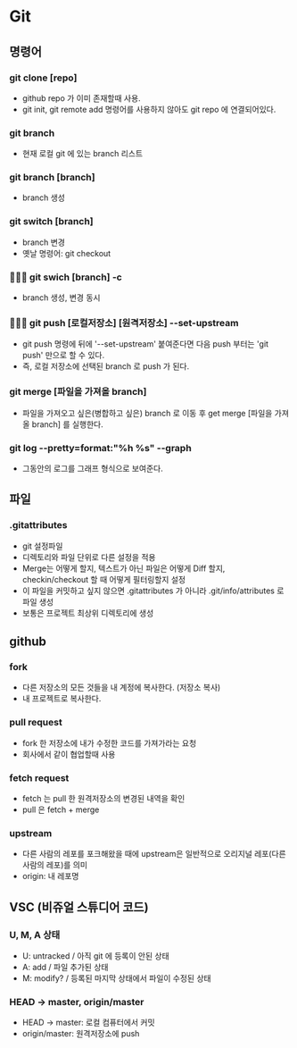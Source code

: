 # Git

## 명령어

### git clone [repo]

- github repo 가 이미 존재할때 사용.
- git init, git remote add 명령어를 사용하지 않아도 git repo 에 연결되어있다.

### git branch

- 현재 로컬 git 에 있는 branch 리스트

### git branch [branch]

- branch 생성

### git switch [branch]

- branch 변경
- 옛날 명령어: git checkout

### 🧤🧤🧤 git swich [branch] -c

- branch 생성, 변경 동시

### 🧤🧤🧤 git push [로컬저장소] [원격저장소] --set-upstream

- git push 명령에 뒤에 '--set-upstream' 붙여준다면 다음 push 부터는 'git push' 만으로 할 수 있다.
- 즉, 로컬 저장소에 선택된 branch 로 push 가 된다.

### git merge [파일을 가져올 branch]

- 파일을 가져오고 싶은(병합하고 싶은) branch 로 이동 후 get merge [파일을 가져올 branch] 를 실행한다.

### git log --pretty=format:"%h %s" --graph

- 그동안의 로그를 그래프 형식으로 보여준다.

## 파일

### .gitattributes

- git 설정파일
- 디렉토리와 파일 단위로 다른 설정을 적용
- Merge는 어떻게 할지, 텍스트가 아닌 파일은 어떻게 Diff 할지, checkin/checkout 할 때 어떻게 필터링할지 설정
- 이 파일을 커밋하고 싶지 않으면 .gitattributes 가 아니라 .git/info/attributes 로 파일 생성
- 보통은 프로젝트 최상위 디렉토리에 생성

## github

### fork

- 다른 저장소의 모든 것들을 내 계정에 복사한다. (저장소 복사)
- 내 프로젝트로 복사한다.

### pull request

- fork 한 저장소에 내가 수정한 코드를 가져가라는 요청
- 회사에서 같이 협업할때 사용

### fetch request

- fetch 는 pull 한 원격저장소의 변경된 내역을 확인
- pull 은 fetch + merge

### upstream

- 다른 사람의 레포를 포크해왔을 때에 upstream은 일반적으로 오리지널 레포(다른 사람의 레포)를 의미
- origin: 내 레포명

## VSC (비쥬얼 스튜디어 코드)

### U, M, A 상태

- U: untracked / 아직 git 에 등록이 안된 상태
- A: add / 파일 추가된 상태
- M: modify? / 등록된 마지막 상태에서 파일이 수정된 상태

### HEAD -> master, origin/master

- HEAD -> master: 로컬 컴퓨터에서 커밋
- origin/master: 원격저장소에 push
